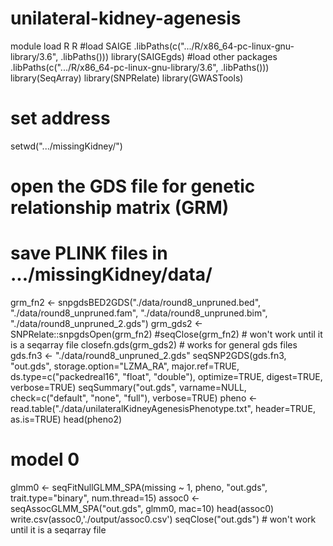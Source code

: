 # unilateral-kidney-agenesis
module load R
R
#load SAIGE
.libPaths(c(".../R/x86_64-pc-linux-gnu-library/3.6", .libPaths()))
library(SAIGEgds)
#load other packages
.libPaths(c(".../R/x86_64-pc-linux-gnu-library/3.6", .libPaths()))
library(SeqArray)
library(SNPRelate)
library(GWASTools)
# set address
setwd(".../missingKidney/")
# open the GDS file for genetic relationship matrix (GRM)
# save PLINK files in .../missingKidney/data/
grm_fn2 <- snpgdsBED2GDS("./data/round8_unpruned.bed", "./data/round8_unpruned.fam", "./data/round8_unpruned.bim", "./data/round8_unpruned_2.gds")
grm_gds2 <- SNPRelate::snpgdsOpen(grm_fn2)
#seqClose(grm_fn2) # won't work until it is a seqarray file 
closefn.gds(grm_gds2) # works for general gds files
gds.fn3 <- "./data/round8_unpruned_2.gds"
seqSNP2GDS(gds.fn3, "out.gds", storage.option="LZMA_RA", major.ref=TRUE,
           ds.type=c("packedreal16", "float", "double"), optimize=TRUE, digest=TRUE,
           verbose=TRUE)
seqSummary("out.gds", varname=NULL, check=c("default", "none", "full"),
           verbose=TRUE)
pheno <- read.table("./data/unilateralKidneyAgenesisPhenotype.txt", header=TRUE, as.is=TRUE)
head(pheno2)
# model 0
glmm0 <- seqFitNullGLMM_SPA(missing ~ 1, pheno, "out.gds", trait.type="binary", num.thread=15)
assoc0 <- seqAssocGLMM_SPA("out.gds", glmm0, mac=10)
head(assoc0)
write.csv(assoc0,'./output/assoc0.csv')
seqClose("out.gds") # won't work until it is a seqarray file 
